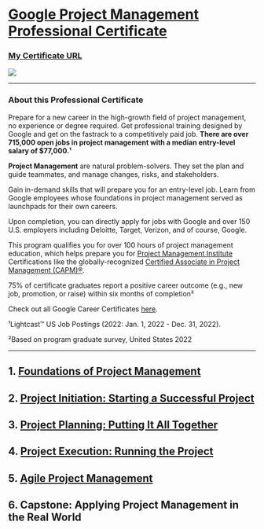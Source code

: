 # [Google Project Management Professional Certificate](https://www.coursera.org/professional-certificates/google-project-management)

### [My Certificate URL](https://www.coursera.org/account/accomplishments/professional-cert/6MXZF99NWZ6Q)
![](https://s3.amazonaws.com/coursera_assets/meta_images/generated/CERTIFICATE_LANDING_PAGE/CERTIFICATE_LANDING_PAGE~6MXZF99NWZ6Q/CERTIFICATE_LANDING_PAGE~6MXZF99NWZ6Q.jpeg)

---
### About this Professional Certificate
Prepare for a new career in the high-growth field of project management, no experience or degree required. Get professional training designed by Google and get on the fastrack to a competitively paid job. **There are over 715,000 open jobs in project management with a median entry-level salary of $77,000.¹** 

**Project Management** are natural problem-solvers. They set the plan and guide teammates, and manage changes, risks, and stakeholders. 

Gain in-demand skills that will prepare you for an entry-level job. Learn from Google employees whose foundations in project management served as launchpads for their own careers. 

Upon completion, you can directly apply for jobs with Google and over 150 U.S. employers including Deloitte, Target, Verizon, and of course, Google. 

This program qualifies you for over 100 hours of project management education, which helps prepare you for [Project Management Institute](https://www.pmi.org/)
 Certifications like the globally-recognized [Certified Associate in Project Management (CAPM)®](https://www.pmi.org/certifications/certified-associate-capm?utm_job_number=16&utm_campaign_name=capm_lead_generation&utm_region_name=north_america&utm_program_origin=planned_campaign&utm_program_type=continuous_campaign&utm_campaign_intent=acquisition&utm_funnel_stage=lead_acquisition&utm_initiative=certification&utm_product=capm&utm_marketing_channel=paid_media&utm_marketing_subchannel=search_ppc_nonbranded&utm_start_date=07012019&utm_end_date=12312030&utm_source=google&utm_custom_field_one=capm_certification_north_america&utm_custom_field_two=capm_certifiedassocinprojectmgmt&utm_custom_field_three=427370065638&utm_custom_field_four=certified%20associate%20in%20project%20management&utm_custom_field_five=e&gclid=CjwKCAiAkJKCBhAyEiwAKQBCkgwy-7haeOw1QrUjzLbGKtO4OgBW2EUgXGAKcvbs1nnFAhVj2n44RhoCsDIQAvD_BwE).

 75% of certificate graduates report a positive career outcome (e.g., new job, promotion, or raise) within six months of completion²

Check out all Google Career Certificates [here](https://www.coursera.org/google-career-certificates).

¹Lightcast™ US Job Postings (2022: Jan. 1, 2022 - Dec. 31, 2022).

²Based on program graduate survey, United States 2022

---

## 1. [Foundations of Project Management](https://github.com/YenLoan/Project-Management/wiki/1.-Foundations-of-Project-Management)

## 2. [Project Initiation: Starting a Successful Project](https://github.com/YenLoan/Project-Management/wiki/2.-Project-Initiation:-Starting-a-Successful-Project)

## 3. [Project Planning: Putting It All Together]()

## 4. [Project Execution: Running the Project]()

## 5. [Agile Project Management]()

## 6. Capstone: Applying Project Management in the Real World
